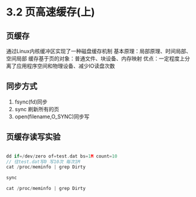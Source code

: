 # 3.2 页高速缓存(上)
## 页缓存
通过Linux内核缓冲区实现了一种磁盘缓存机制
基本原理：局部原理、时间局部、空间局部
缓存基于页的对象：普通文件、块设备、内存映射
优点：一定程度上分离了应用程序空间和物理设备、减少IO读盘次数

## 同步方式
1. fsync(fd)同步
2. sync 刷新所有的页
3. open(filename,O_SYNC)同步写


## 页缓存读写实验
```c

dd if=/dev/zero of=test.dat bs=1M count=10
// 往test.dat写0 写10次 每次1M
cat /proc/meminfo | grep Dirty

sync

cat /proc/meminfo | grep Dirty
```